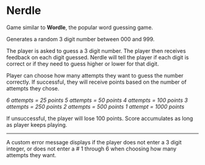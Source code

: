 # Nerdle

Game similar to **Wordle**, the popular word guessing game.

Generates a random 3 digit number between 000 and 999. 

The player is asked to guess a 3 digit number. The player then receives feedback on each digit guessed.
Nerdle will tell the player if each digit is correct or if they need to guess higher or lower for that digit.

Player can choose how many attempts they want to guess the number correctly.
If successful, they will receive points based on the number of attempts they chose.

*6 attempts = 25 points*
*5 attempts = 50 points*
*4 attempts = 100 points*
*3 attempts = 250 points*
*2 attempts = 500 points*
*1 attempt = 1000 points*

If unsuccessful, the player will lose 100 points. Score accumulates as long as player keeps playing.

---

A custom error message displays if the player does not enter a 3 digit integer, or does not enter a # 1 through 6 when choosing how many attempts they want.